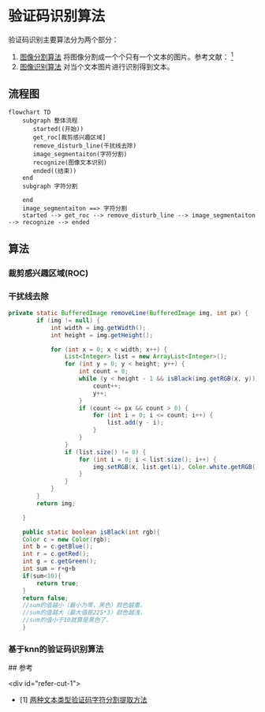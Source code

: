 # 验证码识别算法
验证码识别主要算法分为两个部分：

1. [图像分割算法](../basic_theory/image/segmentation.md)
将图像分割成一个个只有一个文本的图片。参考文献： [<sup>1</sup>](#refer-cut-1)
2. [图像识别算法](../basic_theory/image/text_recognize.md)
对当个文本图片进行识别得到文本。

## 流程图
``` mermaid
flowchart TD
    subgraph 整体流程
       started((开始))
       get_roc[裁剪感兴趣区域]
       remove_disturb_line(干扰线去除)
       image_segmentaiton(字符分割)
       recognize(图像文本识别)
       ended((结束))  
    end
    subgraph 字符分割
       
    end
    image_segmentaiton ==> 字符分割
    started --> get_roc --> remove_disturb_line --> image_segmentaiton --> recognize --> ended

```
## 算法
### 裁剪感兴趣区域(ROC)
### 干扰线去除
``` java
private static BufferedImage removeLine(BufferedImage img, int px) {
        if (img != null) {
            int width = img.getWidth();
            int height = img.getHeight();

            for (int x = 0; x < width; x++) {
                List<Integer> list = new ArrayList<Integer>();
                for (int y = 0; y < height; y++) {
                    int count = 0;
                    while (y < height - 1 && isBlack(img.getRGB(x, y))) {
                        count++;
                        y++;
                    }
                    if (count <= px && count > 0) {
                        for (int i = 0; i <= count; i++) {
                            list.add(y - i);
                        }
                    }
                }
                if (list.size() != 0) {
                    for (int i = 0; i < list.size(); i++) {
                        img.setRGB(x, list.get(i), Color.white.getRGB());
                    }
                }
            }
        }
        return img;

    }

    public static boolean isBlack(int rgb){
    Color c = new Color(rgb);
    int b = c.getBlue();
    int r = c.getRed();
    int g = c.getGreen();
    int sum = r+g+b
    if(sum<10){
        return true;
    }
    return false;
    //sum的值越小（最小为零，黑色）颜色越重，
    //sum的值越大（最大值是225*3）颜色越浅，
    //sum的值小于10就算是黑色了.
    }
```
### 基于knn的验证码识别算法

<style>
.mume .node,.label {
    font-size: 13px;
}
</style>

## 参考

<div id="refer-cut-1"></div>

- [1] [两种文本类型验证码字符分割提取方法](http://xueshu.baidu.com/)

